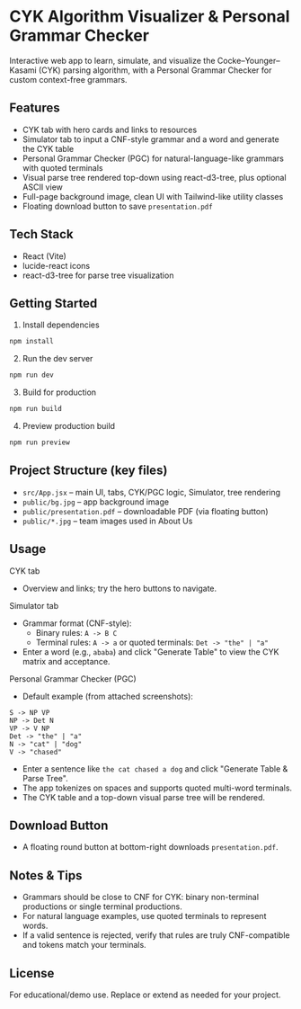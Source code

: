 CYK Algorithm Visualizer & Personal Grammar Checker
==================================================

Interactive web app to learn, simulate, and visualize the Cocke–Younger–Kasami (CYK) parsing algorithm, with a Personal Grammar Checker for custom context-free grammars.

Features
--------
- CYK tab with hero cards and links to resources
- Simulator tab to input a CNF-style grammar and a word and generate the CYK table
- Personal Grammar Checker (PGC) for natural-language-like grammars with quoted terminals
- Visual parse tree rendered top-down using react-d3-tree, plus optional ASCII view
- Full-page background image, clean UI with Tailwind-like utility classes
- Floating download button to save `presentation.pdf`

Tech Stack
----------
- React (Vite)
- lucide-react icons
- react-d3-tree for parse tree visualization

Getting Started
---------------
1) Install dependencies

```bash
npm install
```

2) Run the dev server

```bash
npm run dev
```

3) Build for production

```bash
npm run build
```

4) Preview production build

```bash
npm run preview
```

Project Structure (key files)
-----------------------------
- `src/App.jsx` – main UI, tabs, CYK/PGC logic, Simulator, tree rendering
- `public/bg.jpg` – app background image
- `public/presentation.pdf` – downloadable PDF (via floating button)
- `public/*.jpg` – team images used in About Us

Usage
-----
CYK tab
- Overview and links; try the hero buttons to navigate.

Simulator tab
- Grammar format (CNF-style):
  - Binary rules: `A -> B C`
  - Terminal rules: `A -> a` or quoted terminals: `Det -> "the" | "a"`
- Enter a word (e.g., `ababa`) and click "Generate Table" to view the CYK matrix and acceptance.

Personal Grammar Checker (PGC)
- Default example (from attached screenshots):

```
S -> NP VP
NP -> Det N
VP -> V NP
Det -> "the" | "a"
N -> "cat" | "dog"
V -> "chased"
```

- Enter a sentence like `the cat chased a dog` and click "Generate Table & Parse Tree".
- The app tokenizes on spaces and supports quoted multi-word terminals.
- The CYK table and a top-down visual parse tree will be rendered.

Download Button
---------------
- A floating round button at bottom-right downloads `presentation.pdf`.

Notes & Tips
------------
- Grammars should be close to CNF for CYK: binary non-terminal productions or single terminal productions.
- For natural language examples, use quoted terminals to represent words.
- If a valid sentence is rejected, verify that rules are truly CNF-compatible and tokens match your terminals.


License
-------
For educational/demo use. Replace or extend as needed for your project.



